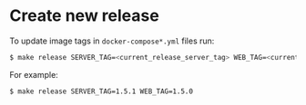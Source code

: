 Create new release
==================

To update image tags in `docker-compose*.yml` files run:

```bash
$ make release SERVER_TAG=<current_release_server_tag> WEB_TAG=<current_release_web_tag>
```

For example:

```bash
$ make release SERVER_TAG=1.5.1 WEB_TAG=1.5.0
```
